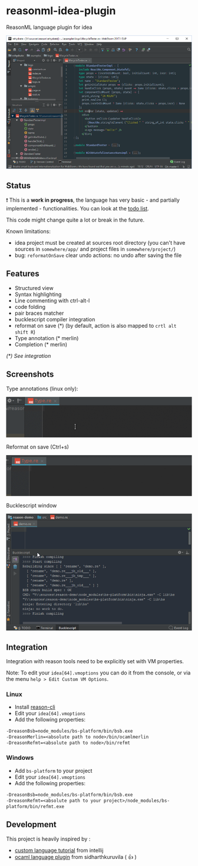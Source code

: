 # reasonml-idea-plugin
ReasonML language plugin for idea

![screenshot](webstorm.png)

## Status

:exclamation: This is a **work in progress**, the language has very basic - and partially implemented - functionalities.
You can look at the [todo list](TODO.md).

This code might change quite a lot or break in the future.

Known limitations:
- idea project must be created at sources root directory (you can't have sources in `somewhere/app/` and project files in `somewhere/project/`)
- bug: `reformatOnSave` clear undo actions: no undo after saving the file 

## Features

- Structured view
- Syntax highlighting
- Line commenting with ctrl-alt-l
- code folding
- pair braces matcher
- bucklescript compiler integration
- reformat on save (*) (by default, action is also mapped to `crtl alt shift R`)
- Type annotation (* merlin)
- Completion (* merlin)

_(*) See integration_

## Screenshots

Type annotations (linux only):

![type](docs/type.gif)

Reformat on save (Ctrl+s)

![refmt](docs/refmt.gif)

Bucklescript window

![bsb](docs/bsb.gif)

## Integration

Integration with reason tools need to be explicitly set with VM properties.

Note: To edit your `idea[64].vmoptions` you can do it from the console, 
or via the menu `help > Edit Custom VM Options`. 

### Linux

- Install [reason-cli](https://github.com/reasonml/reason-cli)
- Edit your `idea[64].vmoptions`
- Add the following properties:
```properties
-DreasonBsb=node_modules/bs-platform/bin/bsb.exe
-DreasonMerlin=<absolute path to node>/bin/ocamlmerlin
-DreasonRefmt=<absolute path to node>/bin/refmt
```

### Windows

- Add `bs-platform` to your project
- Edit your `idea[64].vmoptions`
- Add the following properties:
```properties
-DreasonBsb=node_modules/bs-platform/bin/bsb.exe
-DreasonRefmt=<absolute path to your project>/node_modules/bs-platform/bin/refmt.exe
```

## Development

This project is heavily inspired by :
- [custom language tutorial](http://www.jetbrains.org/intellij/sdk/docs/tutorials/custom_language_support_tutorial.html) from intellij
- [ocaml language plugin](https://github.com/sidharthkuruvila/ocaml-ide) from sidharthkuruvila ( :+1: )
